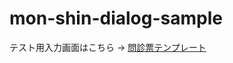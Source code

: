 # mon-shin-dialog-sample

テスト用入力画面はこちら → [問診票テンプレート](https://s-show.github.io/mon-shin-dialog-sample/)
